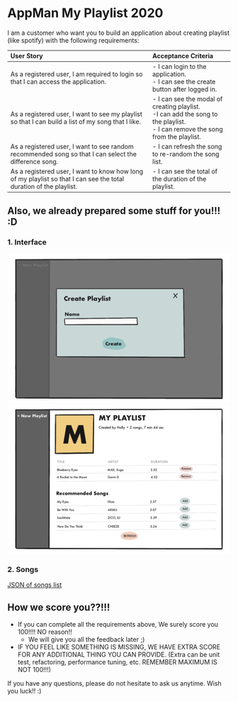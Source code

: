 # AppMan My Playlist 2020

I am a customer who want you to build an application about creating playlist (like spotify) with the following requirements: 

| User Story | Acceptance Criteria |
|:---|:---|
|As a registered user, I am required to login so that I can access the application.|- I can login to the application.<br>- I can see the create button after logged in.|
|As a registered user, I want to see my playlist so that I can build a list of my song that I like.|- I can see the modal of creating playlist.<br/>-I can add the song to the playlist.<br/> - I can remove the song from the playlist.|
|As a registered user, I want to see random recommended song so that I can select the difference song.|- I can refresh the song to re-random the song list.|
|As a registered user, I want to know how long of my playlist so that I can see the total duration of the playlist.|- I can see the total of the duration of the playlist.|


## Also, we already prepared some stuff for you!!! :D

### 1. Interface
![Mockup_1](mockup/1_create_playlist.PNG)
![Mockup_2](mockup/2_manage_playlist.PNG)

### 2. Songs
[JSON of songs list](songs.json)


## How we score you??!!!
  - If you can complete all the requirements above, We surely score you 100!!!! NO reason!!
    - We will give you all the feedback later ;)
  - IF YOU FEEL LIKE SOMETHING IS MISSING, WE HAVE EXTRA SCORE FOR ANY ADDITIONAL THING YOU CAN PROVIDE. (Extra can be unit test, refactoring, performance tuning, etc. REMEMBER MAXIMUM IS NOT 100!!!)

If you have any questions, please do not hesitate to ask us anytime.
Wish you luck!! :)
